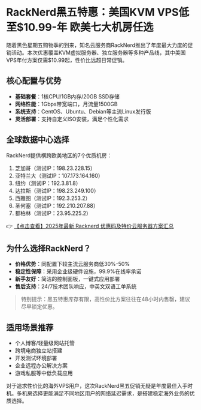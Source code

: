 # RackNerd黑五特惠：美国KVM VPS低至$10.99-年 欧美七大机房任选

随着黑色星期五购物季的到来，知名云服务商RackNerd推出了年度最大力度的促销活动。本次优惠覆盖KVM虚拟服务器、独立服务器等多种产品线，其中美国VPS年付方案仅需$10.99起，性价比远超日常促销。

## 核心配置与优势

- **基础套餐**：1核CPU/1GB内存/20GB SSD存储
- **网络性能**：1Gbps带宽端口，月流量1500GB
- **系统支持**：CentOS、Ubuntu、Debian等主流Linux发行版
- **灵活部署**：支持自定义ISO安装，满足个性化需求

## 全球数据中心选择

RackNerd提供横跨欧美地区的7个优质机房：

1. 芝加哥（测试IP：198.23.228.15）
2. 亚特兰大（测试IP：107.173.164.160）
3. 纽约（测试IP：192.3.81.8）
4. 达拉斯（测试IP：198.23.249.100）
5. 西雅图（测试IP：192.3.253.2）
6. 圣何塞（测试IP：192.210.207.88）
7. 都柏林（测试IP：23.95.225.2）

👉 [【点击查看】2025年最新 Racknerd 优惠码及特价云服务器方案汇总](https://bit.ly/Rack_Nerd)

## 为什么选择RackNerd？

- **价格优势**：同配置下较主流云服务商低30%-50%
- **稳定性保障**：采用企业级硬件设施，99.9%在线率承诺
- **新手友好**：简洁的控制面板，一键式应用部署
- **售后支持**：24/7技术团队响应，中英文双语工单系统

> 特别提示：黑五特惠库存有限，高性价比方案往往在48小时内售罄，建议尽早锁定优惠。

## 适用场景推荐

- 个人博客/轻量级网站托管
- 跨境电商独立站搭建
- 开发测试环境部署
- 企业远程办公解决方案
- 游戏私服等中低负载应用

对于追求性价比的海外VPS用户，这次RackNerd黑五促销无疑是年度最佳入手时机。多机房选择更能满足不同地区用户的网络延迟需求，是搭建稳定海外业务的优质选择。